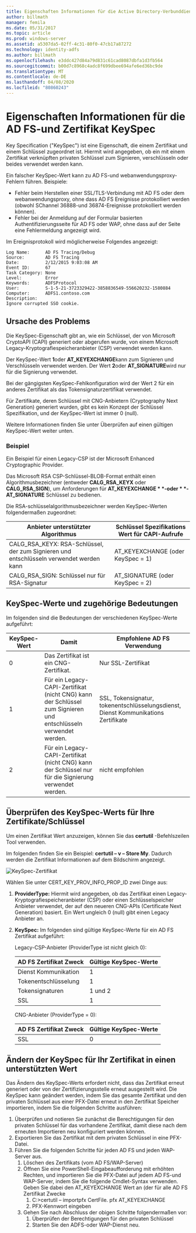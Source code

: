 ```yaml
---
title: Eigenschaften Informationen für die Active Directory-Verbunddienste (AD FS)-und Zertifikat Schlüssel Spezifikation
author: billmath
manager: femila
ms.date: 05/31/2017
ms.topic: article
ms.prod: windows-server
ms.assetid: a5307da5-02ff-4c31-80f0-47cb17a87272
ms.technology: identity-adfs
ms.author: billmath
ms.openlocfilehash: e3ddc427d84a79d831c61cad8087dbfa1d3fb564
ms.sourcegitcommit: b00d7c8968c4adc8f699dbee694afe6ed36bc9de
ms.translationtype: MT
ms.contentlocale: de-DE
ms.lasthandoff: 04/08/2020
ms.locfileid: "80860243"
---
```

# <a name="ad-fs-and-certificate-keyspec-property-information"></a>Eigenschaften Informationen für die AD FS-und Zertifikat KeySpec
Key Specification ("KeySpec") ist eine Eigenschaft, die einem Zertifikat und einem Schlüssel zugeordnet ist. Hiermit wird angegeben, ob ein mit einem Zertifikat verknüpften privaten Schlüssel zum Signieren, verschlüsseln oder beides verwendet werden kann.   

Ein falscher KeySpec-Wert kann zu AD FS-und webanwendungsproxy-Fehlern führen. Beispiele:


- Fehler beim Herstellen einer SSL/TLS-Verbindung mit AD FS oder dem webanwendungsproxy, ohne dass AD FS Ereignisse protokolliert werden (obwohl SChannel 36888-und 36874-Ereignisse protokolliert werden können).
- Fehler bei der Anmeldung auf der Formular basierten Authentifizierungsseite für AD FS oder WAP, ohne dass auf der Seite eine Fehlermeldung angezeigt wird.

Im Ereignisprotokoll wird möglicherweise Folgendes angezeigt:

    Log Name:      AD FS Tracing/Debug
    Source:        AD FS Tracing
    Date:          2/12/2015 9:03:08 AM
    Event ID:      67
    Task Category: None
    Level:         Error
    Keywords:      ADFSProtocol
    User:          S-1-5-21-3723329422-3858836549-556620232-1580884
    Computer:      ADFS1.contoso.com
    Description:
    Ignore corrupted SSO cookie.

## <a name="what-causes-the-problem"></a>Ursache des Problems
Die KeySpec-Eigenschaft gibt an, wie ein Schlüssel, der von Microsoft CryptoAPI (CAPI) generiert oder abgerufen wurde, von einem Microsoft Legacy-Kryptografiespeicheranbieter (CSP) verwendet werden kann.

Der KeySpec-Wert **1**oder **AT_KEYEXCHANGE**kann zum Signieren und Verschlüsseln verwendet werden.  Der Wert **2**oder **AT_SIGNATURE**wird nur für die Signierung verwendet.

Bei der gängigsten KeySpec-Fehlkonfiguration wird der Wert 2 für ein anderes Zertifikat als das Tokensignaturzertifikat verwendet.  

Für Zertifikate, deren Schlüssel mit CNG-Anbietern (Cryptography Next Generation) generiert wurden, gibt es kein Konzept der Schlüssel Spezifikation, und der KeySpec-Wert ist immer 0 (null).

Weitere Informationen finden Sie unter Überprüfen auf einen gültigen KeySpec-Wert weiter unten. 

### <a name="example"></a>Beispiel
Ein Beispiel für einen Legacy-CSP ist der Microsoft Enhanced Cryptographic Provider. 

Das Microsoft RSA CSP-Schlüssel-BLOB-Format enthält einen Algorithmusbezeichner (entweder **CALG_RSA_KEYX** oder **CALG_RSA_SIGN**), um Anforderungen für <strong>AT_KEYEXCHANGE * *-oder * *-AT_SIGNATURE</strong> Schlüssel zu bedienen.

Die RSA-schlüsselalgorithmusbezeichner werden KeySpec-Werten folgendermaßen zugeordnet:

| Anbieter unterstützter Algorithmus| Schlüssel Spezifikations Wert für CAPI-Aufrufe |
| --- | --- |
|CALG_RSA_KEYX: RSA-Schlüssel, der zum Signieren und entschlüsseln verwendet werden kann| AT_KEYEXCHANGE (oder KeySpec = 1)|
CALG_RSA_SIGN: Schlüssel nur für RSA-Signatur |AT_SIGNATURE (oder KeySpec = 2)|

## <a name="keyspec-values-and-associated-meanings"></a>KeySpec-Werte und zugehörige Bedeutungen
Im folgenden sind die Bedeutungen der verschiedenen KeySpec-Werte aufgeführt:

|KeySpec-Wert|Damit|Empfohlene AD FS Verwendung|
| --- | --- | --- |
|0|Das Zertifikat ist ein CNG-Zertifikat.|Nur SSL-Zertifikat|
|1|Für ein Legacy-CAPI-Zertifikat (nicht CNG) kann der Schlüssel zum Signieren und entschlüsseln verwendet werden.|    SSL, Tokensignatur, tokenentschlüsselungsdienst, Dienst Kommunikations Zertifikate|
|2|Für ein Legacy-CAPI-Zertifikat (nicht CNG) kann der Schlüssel nur für die Signierung verwendet werden.|nicht empfohlen|

## <a name="how-to-check-the-keyspec-value-for-your-certificates--keys"></a>Überprüfen des KeySpec-Werts für Ihre Zertifikate/Schlüssel
Um einen Zertifikat Wert anzuzeigen, können Sie das **certutil** -Befehlszeilen Tool verwenden.  

Im folgenden finden Sie ein Beispiel: **certutil – v – Store My**.  Dadurch werden die Zertifikat Informationen auf dem Bildschirm angezeigt.

![KeySpec-Zertifikat](media/AD-FS-and-KeySpec-Property/keyspec1.png)

Wählen Sie unter CERT_KEY_PROV_INFO_PROP_ID zwei Dinge aus:


1. **ProviderType:** Hiermit wird angegeben, ob das Zertifikat einen Legacy-Kryptografiespeicheranbieter (CSP) oder einen Schlüsselspeicher Anbieter verwendet, der auf den neueren CNG-APIs (Certificate Next Generation) basiert.  Ein Wert ungleich 0 (null) gibt einen Legacy Anbieter an.
2. **KeySpec:** Im folgenden sind gültige KeySpec-Werte für ein AD FS Zertifikat aufgeführt:

   Legacy-CSP-Anbieter (ProviderType ist nicht gleich 0):

   |AD FS Zertifikat Zweck|Gültige KeySpec-Werte|
   | --- | --- |
   |Dienst Kommunikation|1|
   |Tokenentschlüsselung|1|
   |Tokensignaturen|1 und 2|
   |SSL|1|

   CNG-Anbieter (ProviderType = 0):

   |AD FS Zertifikat Zweck|Gültige KeySpec-Werte|
   | --- | --- |   
   |SSL|0|

## <a name="how-to-change-the-keyspec-for-your-certificate-to-a-supported-value"></a>Ändern der KeySpec für Ihr Zertifikat in einen unterstützten Wert
Das Ändern des KeySpec-Werts erfordert nicht, dass das Zertifikat erneut generiert oder von der Zertifizierungsstelle erneut ausgestellt wird.  Die KeySpec kann geändert werden, indem Sie das gesamte Zertifikat und den privaten Schlüssel aus einer PFX-Datei erneut in den Zertifikat Speicher importieren, indem Sie die folgenden Schritte ausführen:


1. Überprüfen und notieren Sie zunächst die Berechtigungen für den privaten Schlüssel für das vorhandene Zertifikat, damit diese nach dem erneuten Importieren neu konfiguriert werden können.
2. Exportieren Sie das Zertifikat mit dem privaten Schlüssel in eine PFX-Datei.
3. Führen Sie die folgenden Schritte für jeden AD FS und jeden WAP-Server aus.
    1. Löschen des Zertifikats (vom AD FS/WAP-Server)
    2. Öffnen Sie eine PowerShell-Eingabeaufforderung mit erhöhten Rechten, und importieren Sie die PFX-Datei auf jedem AD FS-und WAP-Server, indem Sie die folgende Cmdlet-Syntax verwenden. Geben Sie dabei den AT_KEYEXCHANGE Wert an (der für alle AD FS Zertifikat Zwecke
        1. C:\>certutil – importpfx CertFile. pfx AT_KEYEXCHANGE
        2. PFX-Kennwort eingeben
    3. Gehen Sie nach Abschluss der obigen Schritte folgendermaßen vor:
        1. Überprüfen der Berechtigungen für den privaten Schlüssel
        2. Starten Sie den ADFS-oder WAP-Dienst neu.





